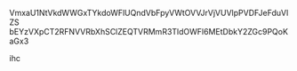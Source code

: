 VmxaU1NtVkdWWGxTYkdoWFlUQndVbFpyVWtOVVJrVjVUVlpPVDFJeFduVlZS
bEYzVXpCT2RFNVVRbXhSClZEQTVRMmR3TldOWFl6MEtDbkY2ZGc9PQoKaGx3

ihc